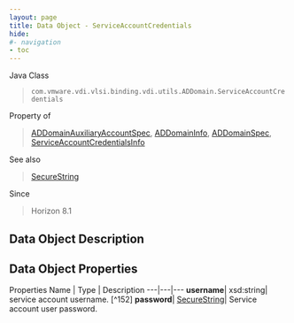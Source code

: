 ```yaml
---
layout: page
title: Data Object - ServiceAccountCredentials
hide:
#- navigation
- toc
---
```






Java Class
> `com.vmware.vdi.vlsi.binding.vdi.utils.ADDomain.ServiceAccountCredentials`

Property of
> [ADDomainAuxiliaryAccountSpec](vdi.utils.ADDomain.ADDomainAuxiliaryAccountSpec.md#field_detail), [ADDomainInfo](vdi.utils.ADDomain.ADDomainInfo.md#field_detail), [ADDomainSpec](vdi.utils.ADDomain.ADDomainSpec.md#field_detail), [ServiceAccountCredentialsInfo](vdi.utils.ADDomain.ServiceAccountCredentialsInfo.md#field_detail)

See also
> [SecureString](vdi.util.SecureString.md)

Since
> Horizon 8.1


## Data Object Description

## Data Object Properties
Properties
Name |  Type |  Description
---|---|---
**username**|  xsd:string|  service account username. [^152]
**password**| [SecureString](vdi.util.SecureString.md)|  Service account user password.


 
